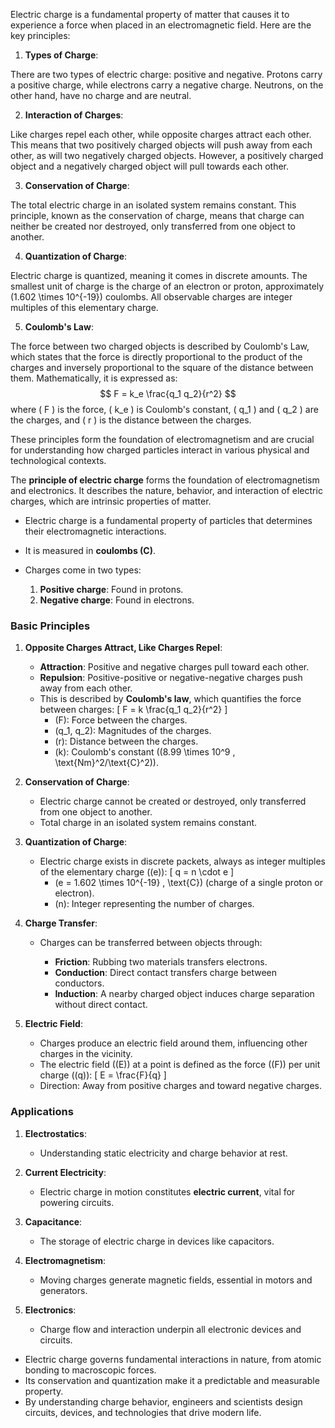 Electric charge is a fundamental property of matter that causes it to experience a force when placed in an electromagnetic field. Here are the key principles:

1. **Types of Charge**:

There are two types of electric charge: positive and negative. Protons carry a positive charge, while electrons carry a negative charge. Neutrons, on the other hand, have no charge and are neutral.

2. **Interaction of Charges**:

Like charges repel each other, while opposite charges attract each other. This means that two positively charged objects will push away from each other, as will two negatively charged objects. However, a positively charged object and a negatively charged object will pull towards each other.

3. **Conservation of Charge**:

The total electric charge in an isolated system remains constant. This principle, known as the conservation of charge, means that charge can neither be created nor destroyed, only transferred from one object to another.

4. **Quantization of Charge**:

Electric charge is quantized, meaning it comes in discrete amounts. The smallest unit of charge is the charge of an electron or proton, approximately \(1.602 \times 10^{-19}\) coulombs. All observable charges are integer multiples of this elementary charge.

5. **Coulomb's Law**:

The force between two charged objects is described by Coulomb's Law, which states that the force is directly proportional to the product of the charges and inversely proportional to the square of the distance between them. Mathematically, it is expressed as:
   $$
   F = k_e \frac{q_1 q_2}{r^2}
   $$
   where \( F \) is the force, \( k_e \) is Coulomb's constant, \( q_1 \) and \( q_2 \) are the charges, and \( r \) is the distance between the charges.

These principles form the foundation of electromagnetism and are crucial for understanding how charged particles interact in various physical and technological contexts.


The **principle of electric charge** forms the foundation of electromagnetism and electronics. It describes the nature, behavior, and interaction of electric charges, which are intrinsic properties of matter.

- Electric charge is a fundamental property of particles that determines their electromagnetic interactions.
- It is measured in **coulombs (C)**.
- Charges come in two types:

  1. **Positive charge**: Found in protons.
  2. **Negative charge**: Found in electrons.

### **Basic Principles**

1. **Opposite Charges Attract, Like Charges Repel**:

   - **Attraction**: Positive and negative charges pull toward each other.
   - **Repulsion**: Positive-positive or negative-negative charges push away from each other.
   - This is described by **Coulomb's law**, which quantifies the force between charges:
     \[
     F = k \frac{q_1 q_2}{r^2}
     \]
     - \(F\): Force between the charges.
     - \(q_1, q_2\): Magnitudes of the charges.
     - \(r\): Distance between the charges.
     - \(k\): Coulomb's constant (\(8.99 \times 10^9 \, \text{Nm}^2/\text{C}^2\)).

2. **Conservation of Charge**:

   - Electric charge cannot be created or destroyed, only transferred from one object to another.
   - Total charge in an isolated system remains constant.

3. **Quantization of Charge**:

   - Electric charge exists in discrete packets, always as integer multiples of the elementary charge (\(e\)):
     \[
     q = n \cdot e
     \]
     - \(e = 1.602 \times 10^{-19} \, \text{C}\) (charge of a single proton or electron).
     - \(n\): Integer representing the number of charges.

4. **Charge Transfer**:

   - Charges can be transferred between objects through:

     - **Friction**: Rubbing two materials transfers electrons.
     - **Conduction**: Direct contact transfers charge between conductors.
     - **Induction**: A nearby charged object induces charge separation without direct contact.

5. **Electric Field**:

   - Charges produce an electric field around them, influencing other charges in the vicinity.
   - The electric field (\(E\)) at a point is defined as the force (\(F\)) per unit charge (\(q\)):
     \[
     E = \frac{F}{q}
     \]
   - Direction: Away from positive charges and toward negative charges.

### **Applications**

1. **Electrostatics**:
   - Understanding static electricity and charge behavior at rest.

2. **Current Electricity**:
   - Electric charge in motion constitutes **electric current**, vital for powering circuits.

3. **Capacitance**:
   - The storage of electric charge in devices like capacitors.

4. **Electromagnetism**:
   - Moving charges generate magnetic fields, essential in motors and generators.

5. **Electronics**:
   - Charge flow and interaction underpin all electronic devices and circuits.

- Electric charge governs fundamental interactions in nature, from atomic bonding to macroscopic forces.
- Its conservation and quantization make it a predictable and measurable property.
- By understanding charge behavior, engineers and scientists design circuits, devices, and technologies that drive modern life.
